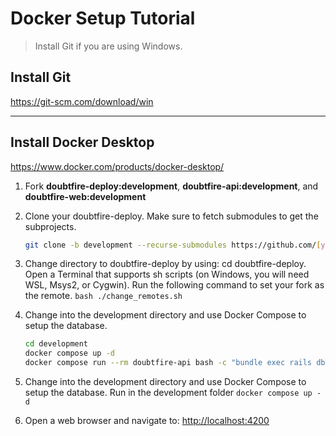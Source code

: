 # Docker Setup Tutorial

> Install Git if you are using Windows.

## Install Git

<https://git-scm.com/download/win>

---

## Install Docker Desktop

<https://www.docker.com/products/docker-desktop/>

1. Fork **doubtfire-deploy:development**, **doubtfire-api:development**, and **doubtfire-web:development**
2. Clone your doubtfire-deploy. Make sure to fetch submodules to get the subprojects.

    ```sh
    git clone -b development --recurse-submodules https://github.com/[your_github_username]/doubtfire-deploy
    ```

3. Change directory to doubtfire-deploy by using: cd doubtfire-deploy.
Open a Terminal that supports sh scripts (on Windows, you will need WSL, Msys2, or Cygwin). Run the following command to set your fork as the remote.
    ```bash ./change_remotes.sh```

4. Change into the development directory and use Docker Compose to setup the database.

    ```sh
    cd development 
    docker compose up -d 
    docker compose run --rm doubtfire-api bash -c "bundle exec rails db:environment:set RAILS_ENV=development && bundle exec rake db:populate"
    ```

5. Change into the development directory and use Docker Compose to setup the database.
    Run in the development folder
    ```docker compose up -d```

6. Open a web browser and navigate to:
<http://localhost:4200>
